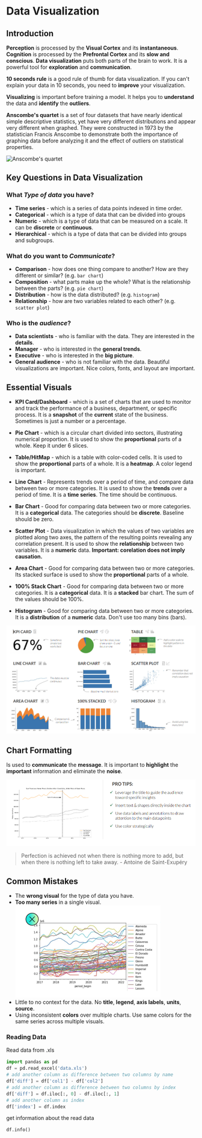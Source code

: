 # Data Visualization

## Introduction

**Perception** is processed by the **Visual Cortex** and its **instantaneous**. **Cognition** is processed by the **Prefrontal Cortex** and its **slow and conscious**. **Data visualization** puts both parts of the brain to work. It is a powerful tool for **exploration** and **communication**.

**10 seconds rule** is a good rule of thumb for data visualization. If you can't explain your data in 10 seconds, you need to **improve** your visualization.

**Visualizing** is important before training a model. It helps you to **understand** the data and **identify** the **outliers**.

**Anscombe's quartet** is a set of four datasets that have nearly identical simple descriptive statistics, yet have very different distributions and appear very different when graphed. They were constructed in 1973 by the statistician Francis Anscombe to demonstrate both the importance of graphing data before analyzing it and the effect of outliers on statistical properties.


![Anscombe's quartet](https://upload.wikimedia.org/wikipedia/commons/thumb/e/ec/Anscombe%27s_quartet_3.svg/1200px-Anscombe%27s_quartet_3.svg.png)


## Key Questions in Data Visualization

### What *Type of data* you have?

- **Time series** - which is a series of data points indexed in time order.
- **Categorical** - which is a type of data that can be divided into groups
- **Numeric** - which is a type of data that can be measured on a scale. It can be **discrete** or **continuous**.
- **Hierarchical** - which is a type of data that can be divided into groups and subgroups.

### What do you want to *Communicate*?

- **Comparison** - how does one thing compare to another? How are they different or similar? (e.g. `bar chart`)
- **Composition** - what parts make up the whole? What is the relationship between the parts? (e.g. `pie chart`)
- **Distribution** - how is the data distributed? (e.g. `histogram`)
- **Relationship** - how are two variables related to each other? (e.g. `scatter plot`)

### Who is the *audience*?

- **Data scientists** - who is familiar with the data. They are interested in the **details**.
- **Manager** - who is interested in the **general trends**. 
- **Executive** - who is interested in the **big picture**. 
- **General audience** - who is not familiar with the data. Beautiful visualizations are important. Nice colors, fonts, and layout are important.


## Essential Visuals

- **KPI Card/Dashboard** - which is a set of charts that are used to monitor and track the performance of a business, department, or specific process. It is a **snapshot** of the **current** state of the business. Sometimes is just a number or a percentage.

- **Pie Chart** - which is a circular chart divided into sectors, illustrating numerical proportion. It is used to show the **proportional** parts of a whole. Keep it under 6 slices.
  
- **Table/HitMap** - which is a table with color-coded cells. It is used to show the **proportional** parts of a whole. It is a **heatmap**. A color legend is important.

- **Line Chart** - Represents trends over a period of time, and compare data between two or more categories. It is used to show the **trends** over a period of time. It is a **time series**. The time should be continuous.

- **Bar Chart** - Good for comparing data between two or more categories. It is a **categorical** data. The categories should be **discrete**. Baseline should be zero.
  
- **Scatter Plot** - Data visualization in which the values of two variables are plotted along two axes, the pattern of the resulting points revealing any correlation present. It is used to show the **relationship** between two variables. It is a **numeric** data. **Important: corelation does not imply causation.**

- **Area Chart** - Good for comparing data between two or more categories. Its stacked surface is used to show the **proportional** parts of a whole. 

- **100% Stack Chart** - Good for comparing data between two or more categories. It is a **categorical** data. It is a **stacked** bar chart. The sum of the values should be 100%.

- **Histogram** - Good for comparing data between two or more categories. It is a **distribution** of a **numeric** data. Don't use too many bins (bars).

![Visuals](./resources/EssentialVisuals.png)

## Chart Formatting

Is used to **communicate** the **message**. It is important to **highlight** the **important** information and eliminate the **noise**.

![Story Telling](./resources/StoryTelling.png)
> Perfection is achieved not when there is nothing more to add, but when there is nothing left to take away. - Antoine de Saint-Exupéry


## Common Mistakes

- The **wrong visual** for the type of data you have. 
- **Too many series** in a single visual.
![TooManySeries](./resources/TooManySeries.png)
- Little to no context for the data. No **title**, **legend**, **axis labels**, **units**, **source**.
- Using inconsistent **colors** over multiple charts. Use same colors for the same series across multiple visuals.


### Reading Data 

Read data from .xls

```python
import pandas as pd
df = pd.read_excel('data.xls')
# add another column as difference between two columns by name
df['diff'] = df['col1'] - df['col2']
# add another column as difference between two columns by index
df['diff'] = df.iloc[:, 0] - df.iloc[:, 1]
# add another column as index 
df['index'] = df.index
```

get information about the read data

```python
df.info()
```




